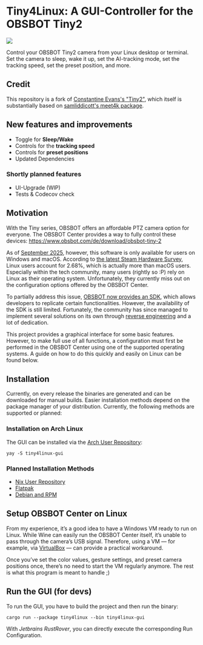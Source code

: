 # Tiny4Linux: A GUI-Controller for the OBSBOT Tiny2

[<img src="https://img.shields.io/badge/Arch_Linux-1793D1?style=for-the-badge&logo=arch-linux&logoColor=white" />](#installation-on-arch-linux)

Control your OBSBOT Tiny2 camera from your Linux desktop or terminal.
Set the camera to sleep, wake it up, set the AI-tracking mode, set the tracking speed, set the preset position, and more.

## Credit

This repository is a fork of [Constantine Evans's "Tiny2"](https://github.com/cgevans/tiny2),
which itself is substantially based on [samliddicott's meet4k package](https://github.com/samliddicott/meet4k).

## New features and improvements

- Toggle for **Sleep/Wake**
- Controls for the **tracking speed**
- Controls for **preset positions**
- Updated Dependencies

### Shortly planned features

- UI-Upgrade (WIP)
- Tests & Codecov check

## Motivation

With the Tiny series, OBSBOT offers an affordable PTZ camera option for everyone.
The OBSBOT Center provides a way to fully control these devices: https://www.obsbot.com/de/download/obsbot-tiny-2

As of [September 2025](https://web.archive.org/web/20251008100439/https://www.obsbot.com/download/obsbot-tiny-2), however, this software is only available for users on Windows and macOS.
According to [the latest Steam Hardware Survey](https://web.archive.org/web/20251008101418/https://store.steampowered.com/hwsurvey/Steam-Hardware-Software-Survey-Welcome-to-Steam), Linux users account for 2.68%, which is actually more than macOS users.
Especially within the tech community, many users (rightly so :P) rely on Linux as their operating system.
Unfortunately, they currently miss out on the configuration options offered by the OBSBOT Center.

To partially address this issue, [OBSBOT now provides an SDK](https://www.obsbot.com/de/sdk), which allows developers to replicate certain functionalities.
However, the availability of the SDK is still limited.
Fortunately, the community has since managed to implement several solutions on its own through [reverse engineering](https://github.com/taxfromdk/obsbot_tiny_reversing) and a lot of dedication.

This project provides a graphical interface for some basic features.
However, to make full use of all functions, a configuration must first be performed in the OBSBOT Center using one of the supported operating systems.
A guide on how to do this quickly and easily on Linux can be found below.

## Installation

Currently, on every release the binaries are generated and can be downloaded for manual builds.
Easier installation methods depend on the package manager of your distribution.
Currently, the following methods are supported or planned:

### Installation on Arch Linux

The GUI can be installed via the [Arch User Repository](https://aur.archlinux.org/packages/tiny4linux-gui/):
```shell
yay -S tiny4linux-gui
```

### Planned Installation Methods

- [Nix User Repository](https://github.com/OpenFoxes/Tiny4Linux/issues/38)
- [Flatpak](https://github.com/OpenFoxes/Tiny4Linux/issues/39)
- [Debian and RPM](https://github.com/OpenFoxes/Tiny4Linux/issues/18)

## Setup OBSBOT Center on Linux

From my experience, it’s a good idea to have a Windows VM ready to run on Linux.
While Wine can easily run the OBSBOT Center itself, it’s unable to pass through the camera’s USB signal.
Therefore, using a VM — for example, via [VirtualBox](https://wiki.archlinux.org/title/VirtualBox) — can provide a practical workaround.

Once you’ve set the color values, gesture settings, and preset camera positions once, there’s no need to start the VM regularly anymore.
The rest is what this program is meant to handle ;)

## Run the GUI (for devs)

To run the GUI, you have to build the project and then run the binary:

```shell
cargo run --package tiny4linux --bin tiny4linux-gui
```

With *Jetbrains RustRover*, you can directly execute the corresponding Run Configuration.
